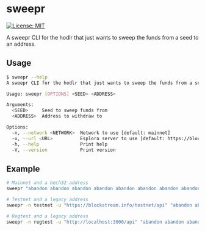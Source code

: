 # sweepr

[![License: MIT](https://img.shields.io/badge/License-MIT-yellow.svg)](https://opensource.org/licenses/MIT)

A sweepr CLI for the hodlr that just wants to sweep the funds from a seed to an address.

## Usage

```bash
$ sweepr --help
A sweepr CLI for the hodlr that just wants to sweep the funds from a seed to an address

Usage: sweepr [OPTIONS] <SEED> <ADDRESS>

Arguments:
  <SEED>     Seed to sweep funds from
  <ADDRESS>  Address to withdraw to

Options:
  -n, --network <NETWORK>  Network to use [default: mainnet]
  -u, --url <URL>          Esplora server to use [default: https://blockstream.info/api]
  -h, --help               Print help
  -V, --version            Print version
```

## Example

```bash
# Mainnet and a bech32 address
sweepr "abandon abandon abandon abandon abandon abandon abandon abandon abandon abandon abandon cactus" bc1qar0srrr7xfkvy5l643lydnw9re59gtzzwf5mdq

# Testnet and a legacy address
sweepr -n testnet -u "https://blockstream.info/testnet/api" "abandon abandon abandon abandon abandon abandon abandon abandon abandon abandon abandon cactus" mipcBbFg9gMiCh81Kj8tqqdgoZub1ZJRfn

# Regtest and a legacy address
sweepr -n regtest -u "http://localhost:3000/api" "abandon abandon abandon abandon abandon abandon abandon abandon abandon abandon abandon cactus" mipcBbFg9gMiCh81Kj8tqqdgoZub1ZJRfn
```
